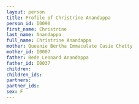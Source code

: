 ```yaml
---
layout: person
title: Profile of Christrine Anandappa
person_id: I0090
first_name: Christrine
last_name: Anandappa
full_name: Christrine Anandappa
mother: Queenie Bertha Immaculate Casie Chetty
mother_id: I0007
father: Bede Leonard Anandappa
father_id: I0037
children:
children_ids:
partners:
partner_ids:
sex: F
---
```


